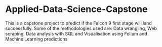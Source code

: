 # Applied-Data-Science-Capstone
This  is a capstone project to predict if the Falcon 9 first stage will land successfully. Some of the methodologies used are: Data wrangling, Web scraping,  Data analysis with SQL and Visualisation using Folium and Machine Learning predictions 
